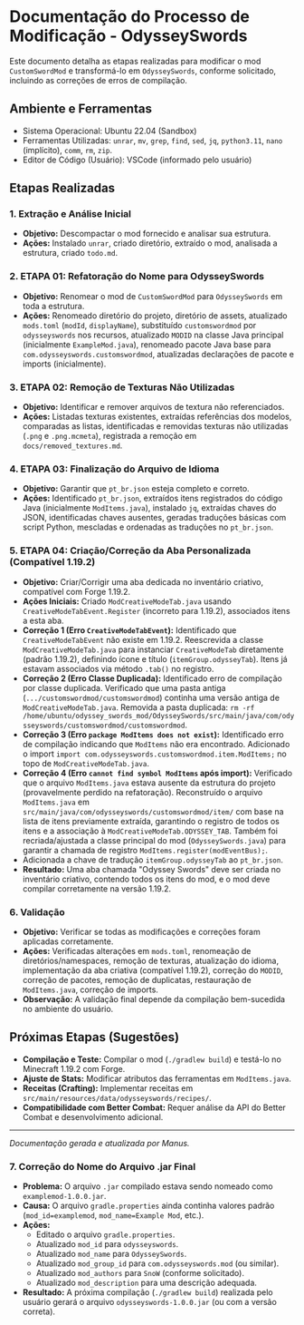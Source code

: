 # Documentação do Processo de Modificação - OdysseySwords

Este documento detalha as etapas realizadas para modificar o mod `CustomSwordMod` e transformá-lo em `OdysseySwords`, conforme solicitado, incluindo as correções de erros de compilação.

## Ambiente e Ferramentas

*   Sistema Operacional: Ubuntu 22.04 (Sandbox)
*   Ferramentas Utilizadas: `unrar`, `mv`, `grep`, `find`, `sed`, `jq`, `python3.11`, `nano` (implícito), `comm`, `rm`, `zip`.
*   Editor de Código (Usuário): VSCode (informado pelo usuário)

## Etapas Realizadas

### 1. Extração e Análise Inicial

*   **Objetivo:** Descompactar o mod fornecido e analisar sua estrutura.
*   **Ações:** Instalado `unrar`, criado diretório, extraído o mod, analisada a estrutura, criado `todo.md`.

### 2. ETAPA 01: Refatoração do Nome para OdysseySwords

*   **Objetivo:** Renomear o mod de `CustomSwordMod` para `OdysseySwords` em toda a estrutura.
*   **Ações:** Renomeado diretório do projeto, diretório de assets, atualizado `mods.toml` (`modId`, `displayName`), substituído `customswordmod` por `odysseyswords` nos recursos, atualizado `MODID` na classe Java principal (inicialmente `ExampleMod.java`), renomeado pacote Java base para `com.odysseyswords.customswordmod`, atualizadas declarações de pacote e imports (inicialmente).

### 3. ETAPA 02: Remoção de Texturas Não Utilizadas

*   **Objetivo:** Identificar e remover arquivos de textura não referenciados.
*   **Ações:** Listadas texturas existentes, extraídas referências dos modelos, comparadas as listas, identificadas e removidas texturas não utilizadas (`.png` e `.png.mcmeta`), registrada a remoção em `docs/removed_textures.md`.

### 4. ETAPA 03: Finalização do Arquivo de Idioma

*   **Objetivo:** Garantir que `pt_br.json` esteja completo e correto.
*   **Ações:** Identificado `pt_br.json`, extraídos itens registrados do código Java (inicialmente `ModItems.java`), instalado `jq`, extraídas chaves do JSON, identificadas chaves ausentes, geradas traduções básicas com script Python, mescladas e ordenadas as traduções no `pt_br.json`.

### 5. ETAPA 04: Criação/Correção da Aba Personalizada (Compatível 1.19.2)

*   **Objetivo:** Criar/Corrigir uma aba dedicada no inventário criativo, compatível com Forge 1.19.2.
*   **Ações Iniciais:** Criado `ModCreativeModeTab.java` usando `CreativeModeTabEvent.Register` (incorreto para 1.19.2), associados itens a esta aba.
*   **Correção 1 (Erro `CreativeModeTabEvent`):** Identificado que `CreativeModeTabEvent` não existe em 1.19.2. Reescrevida a classe `ModCreativeModeTab.java` para instanciar `CreativeModeTab` diretamente (padrão 1.19.2), definindo ícone e título (`itemGroup.odysseyTab`). Itens já estavam associados via método `.tab()` no registro.
*   **Correção 2 (Erro Classe Duplicada):** Identificado erro de compilação por classe duplicada. Verificado que uma pasta antiga (`.../customswordmod/customswordmod`) continha uma versão antiga de `ModCreativeModeTab.java`. Removida a pasta duplicada: `rm -rf /home/ubuntu/odyssey_swords_mod/OdysseySwords/src/main/java/com/odysseyswords/customswordmod/customswordmod`.
*   **Correção 3 (Erro `package ModItems does not exist`):** Identificado erro de compilação indicando que `ModItems` não era encontrado. Adicionado o import `import com.odysseyswords.customswordmod.item.ModItems;` no topo de `ModCreativeModeTab.java`.
*   **Correção 4 (Erro `cannot find symbol ModItems` após import):** Verificado que o arquivo `ModItems.java` estava ausente da estrutura do projeto (provavelmente perdido na refatoração). Reconstruído o arquivo `ModItems.java` em `src/main/java/com/odysseyswords/customswordmod/item/` com base na lista de itens previamente extraída, garantindo o registro de todos os itens e a associação à `ModCreativeModeTab.ODYSSEY_TAB`. Também foi recriada/ajustada a classe principal do mod (`OdysseySwords.java`) para garantir a chamada de registro `ModItems.register(modEventBus);`.
*   Adicionada a chave de tradução `itemGroup.odysseyTab` ao `pt_br.json`.
*   **Resultado:** Uma aba chamada "Odyssey Swords" deve ser criada no inventário criativo, contendo todos os itens do mod, e o mod deve compilar corretamente na versão 1.19.2.

### 6. Validação

*   **Objetivo:** Verificar se todas as modificações e correções foram aplicadas corretamente.
*   **Ações:** Verificadas alterações em `mods.toml`, renomeação de diretórios/namespaces, remoção de texturas, atualização do idioma, implementação da aba criativa (compatível 1.19.2), correção do `MODID`, correção de pacotes, remoção de duplicatas, restauração de `ModItems.java`, correção de imports.
*   **Observação:** A validação final depende da compilação bem-sucedida no ambiente do usuário.

## Próximas Etapas (Sugestões)

*   **Compilação e Teste:** Compilar o mod (`./gradlew build`) e testá-lo no Minecraft 1.19.2 com Forge.
*   **Ajuste de Stats:** Modificar atributos das ferramentas em `ModItems.java`.
*   **Receitas (Crafting):** Implementar receitas em `src/main/resources/data/odysseyswords/recipes/`.
*   **Compatibilidade com Better Combat:** Requer análise da API do Better Combat e desenvolvimento adicional.

---
*Documentação gerada e atualizada por Manus.*




### 7. Correção do Nome do Arquivo .jar Final

*   **Problema:** O arquivo `.jar` compilado estava sendo nomeado como `examplemod-1.0.0.jar`.
*   **Causa:** O arquivo `gradle.properties` ainda continha valores padrão (`mod_id=examplemod`, `mod_name=Example Mod`, etc.).
*   **Ações:**
    *   Editado o arquivo `gradle.properties`.
    *   Atualizado `mod_id` para `odysseyswords`.
    *   Atualizado `mod_name` para `OdysseySwords`.
    *   Atualizado `mod_group_id` para `com.odysseyswords.mod` (ou similar).
    *   Atualizado `mod_authors` para `SnoW` (conforme solicitado).
    *   Atualizado `mod_description` para uma descrição adequada.
*   **Resultado:** A próxima compilação (`./gradlew build`) realizada pelo usuário gerará o arquivo `odysseyswords-1.0.0.jar` (ou com a versão correta).
